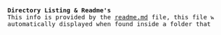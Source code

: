 <pre>
	<strong>Directory Listing & Readme's</strong>
	This info is provided by the <u>readme.md</u> file, this file will be
	automatically displayed when found inside a folder that is listed.
</pre>